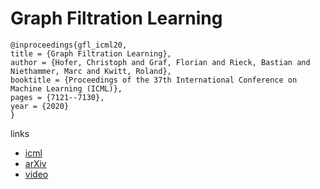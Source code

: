 # Graph Filtration Learning

```
@inproceedings{gfl_icml20,
title = {Graph Filtration Learning},
author = {Hofer, Christoph and Graf, Florian and Rieck, Bastian and Niethammer, Marc and Kwitt, Roland},
booktitle = {Proceedings of the 37th International Conference on Machine Learning (ICML)},
pages = {7121--7130},
year = {2020}
}
```

links
- [icml](https://proceedings.icml.cc/book/3903.pdf)
- [arXiv](https://arxiv.org/abs/1905.10996)
- [video]()
